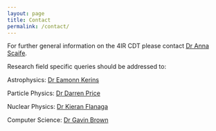 ```yaml
---
layout: page
title: Contact
permalink: /contact/
---
```


For further general information on the 4IR CDT please contact [Dr Anna Scaife](mailto:{{anna.scaife@manchester.ac.uk}}).


Research field specific queries should be addressed to:


Astrophysics: [Dr Eamonn Kerins](mailto:{{eamonn.kerins@manchester.ac.uk}})

Particle Physics: [Dr Darren Price](mailto:{{darren.price@manchester.ac.uk}})

Nuclear Physics: [Dr Kieran Flanaga](mailto:{{kieran.flanaga@manchester.ac.uk}})

Computer Science: [Dr Gavin Brown](mailto:{{gavin.brown@manchester.ac.uk}})
